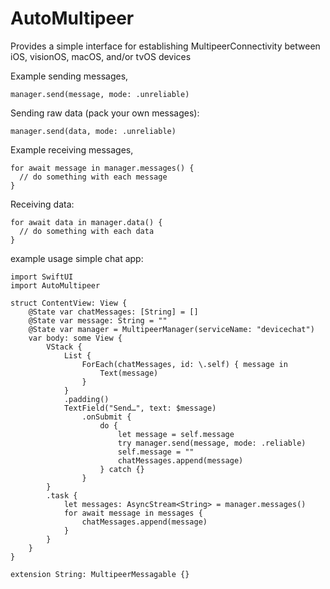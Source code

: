 # AutoMultipeer

Provides a simple interface for establishing MultipeerConnectivity between iOS, visionOS, macOS, and/or tvOS devices

Example sending messages,
```
manager.send(message, mode: .unreliable)
```

Sending raw data (pack your own messages):
```
manager.send(data, mode: .unreliable)
```

Example receiving messages,
```
for await message in manager.messages() {
  // do something with each message
}
```

Receiving data:
```
for await data in manager.data() {
  // do something with each data
}
```

example usage simple chat app:
```
import SwiftUI
import AutoMultipeer

struct ContentView: View {
    @State var chatMessages: [String] = []
    @State var message: String = ""
    @State var manager = MultipeerManager(serviceName: "devicechat")
    var body: some View {
        VStack {
            List {
                ForEach(chatMessages, id: \.self) { message in
                    Text(message)
                }
            }
            .padding()
            TextField("Send…", text: $message)
                .onSubmit {
                    do {
                        let message = self.message
                        try manager.send(message, mode: .reliable)
                        self.message = ""
                        chatMessages.append(message)
                    } catch {}
                }
        }
        .task {
            let messages: AsyncStream<String> = manager.messages()
            for await message in messages {
                chatMessages.append(message)
            }
        }
    }
}

extension String: MultipeerMessagable {}
```

